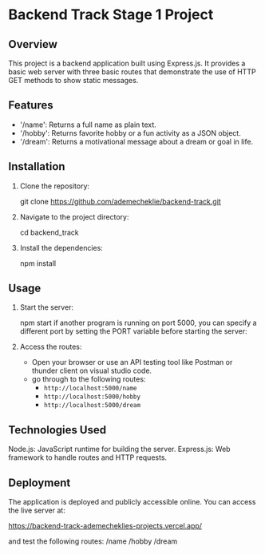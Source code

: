 
# Backend Track Stage 1 Project

## Overview
This project is a backend application built using Express.js. It provides a basic web server with three basic routes that demonstrate the use of HTTP GET methods to show static messages. 



## Features
- '/name': Returns a full name as plain text.
- '/hobby': Returns  favorite hobby or a fun activity as a JSON object.
- '/dream': Returns a motivational message about a dream or goal in life.



## Installation

1. Clone the repository:
   
   git clone https://github.com/ademecheklie/backend-track.git
  

2. Navigate to the project directory:
  
   cd backend_track


3. Install the dependencies:

   npm install
 



## Usage

1. Start the server:

   npm start
  if another program is running on port 5000, you can specify a different port by setting the PORT  variable before starting the server:

2. Access the routes:
   - Open your browser or use an API testing tool like Postman or thunder client on visual studio code.
   - go through to the following routes:
     - `http://localhost:5000/name`
     - `http://localhost:5000/hobby` 
     - `http://localhost:5000/dream`
       


## Technologies Used

Node.js: JavaScript runtime for building the server.
Express.js: Web framework to handle routes and HTTP requests.

## Deployment

The application is deployed and publicly accessible online. You can access the live server at:

https://backend-track-ademecheklies-projects.vercel.app/

and test the following routes:
/name 
/hobby 
/dream 
